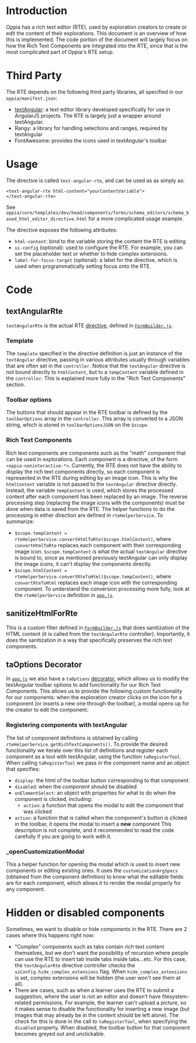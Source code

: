 # Introduction
Oppia has a rich text editor (RTE), used by exploration creators to create or edit the content of their explorations. This document is an overview of how this is implemented. The code portion of the document will largely focus on how the Rich Text Components are integrated into the RTE, since that is the most complicated part of Oppia's RTE setup.
# Third Party
The RTE depends on the following third party libraries, all specified in our `oppia/manifest.json`:
* [textAngular](https://github.com/textAngular/textAngular): a text editor library developed specifically for use in AngularJS projects. The RTE is largely just a wrapper around textAngular.
* Rangy: a library for handling selections and ranges, required by textAngular
* FontAwesome: provides the icons used in textAngular's toolbar

# Usage
The directive is called `text-angular-rte`, and can be used as as simply as:

    <text-angular-rte html-content="yourContentVariable">
    </text-angular-rte>

See `oppia/core/templates/dev/head/components/forms/schema_editors/schema_based_html_editor_directive.html` for a more complicated usage example.

The directive exposes the following attributes:
* `html-content`: bind to the variable storing the content the RTE is editing
* `ui-config` (optional): used to configure the RTE. For example, you can set the placeholder text or whether to hide complex extensions.
* `label-for-focus-target` (optional): a label for the directive, which is used when programmatically setting focus onto the RTE.

# Code
## textAngularRte
`textAngularRte` is the actual RTE [directive](https://docs.angularjs.org/guide/directive), defined in [`FormBuilder.js`](https://github.com/oppia/oppia/blob/develop/core/templates/dev/head/components/forms/FormBuilder.js).
### Template
The `template` specified in the directive definition is just an instance of the `textAngular` directive, passing in various attributes usually through variables that are often set in the `controller`. Notice that the `textAngular` directive is not bound directly to `htmlContent`, but to a `tempContent` variable defined in the `controller`. This is explained more fully in the "Rich Text Components" section.
### Toolbar options
The buttons that should appear in the RTE toolbar is defined by the `toolbarOptions` array in the `controller`. This array is converted to a JSON string, which is stored in `toolbarOptionsJSON` on the `$scope`.
### Rich Text Components
Rich text components are components such as the "math" component that can be used in explorations. Each component is a directive, of the form `<oppia-noninteractive-*>`. Currently, the RTE does not have the ability to display the rich text components directly, so each component is represented in the RTE during editing by an image icon. This is why the `htmlContent` variable is not passed to the `textAngular` directive directly. Instead, the variable `tempContent` is used, which stores the processed content after each component has been replaced by an image. The reverse processing step (replacing the image icons with the components) must be done when data is saved from the RTE. The helper functions to do the processing in either direction are defined in `rteHelperService`. To summarize:
* `$scope.tempContent = rteHelperService.convertHtmlToRte($scope.htmlContent)`, where `convertHtmlToRte` replaces each component with their corresponding image icon. `$scope.tempContent` is what the actual `textAngular` directive is bound to, since as mentioned previously textAngular can only display the image icons, it can't display the components directly.
* `$scope.htmlContent = rteHelperService.convertRteToHtml($scope.tempContent)`, where `convertRteToHtml` replaces each image icon with the corresponding component.
To understand the conversion processing more fully, look at the `rteHelperService` definition in [`app.js`](https://github.com/oppia/oppia/blob/develop/core/templates/dev/head/app.js).

## sanitizeHtmlForRte
This is a custom filter defined in [`FormBuilder.js`](https://github.com/oppia/oppia/blob/develop/core/templates/dev/head/components/forms/FormBuilder.js) that does sanitization of the HTML content (it is called from the `textAngularRte` controller). Importantly, it does the sanitization in a way that specifically preserves the rich text components.

## taOptions Decorator
In [`app.js`](https://github.com/oppia/oppia/blob/develop/core/templates/dev/head/app.js) we also have a `taOptions` [decorator](https://docs.angularjs.org/guide/decorators), which allows us to modify the textAngular toolbar options to add functionality for our Rich Text Components. This allows us to provide the following custom functionality for our components: when the exploration creator clicks on the icon for a component (or inserts a new one through the toolbar), a modal opens up for the creator to edit the component.

### Registering components with textAngular
The list of component definitions is obtained by calling `rteHelperService.getRichTextComponents()`. To provide the desired functionality we iterate over this list of definitions and register each component as a tool with textAngular, using the function `taRegisterTool`. When calling `taRegisterTool` we pass in the component name and an object that specifies:
* `display`: the html of the toolbar button corresponding to that component
* `disabled`: when the component should be disabled
* `onElementSelect`: an object with properties for what to do when the component is clicked, including:
    * `action`: a function that opens the modal to edit the component that was clicked
* `action`: a function that is called when the component's button is clicked in the toolbar, it opens the modal to insert a **new** component
This description is not complete, and it recommended to read the code carefully if you are going to work with it.

### _openCustomizationModal
This a helper function for opening the modal which is used to insert new components or editing existing ones. It uses the `customizationArgSpecs` (obtained from the component definition) to know what the editable fields are for each component, which allows it to render the modal properly for any component.

# Hidden or disabled components
Sometimes, we want to disable or hide components in the RTE. There are 2 cases where this happens right now:
* "Complex" components such as tabs contain rich text content themselves, but we don't want the possibility of recursion where people can use the RTE to insert tab inside tabs inside tabs...etc. For this case, the `textAngularRte` directive controller checks the `uiConfig.hide_complex_extensions` flag. When `hide_complex_extensions` is set, complex extensions will be hidden (the user won't see them at all).
* There are cases, such as when a learner uses the RTE to submit a suggestion, where the user is not an editor and doesn't have filesystem-related permissions. For example, the learner can't upload a picture, so it makes sense to disable the functionality for inserting a new image (but images that may already be in the content should be left alone). The check for this is done in the call to `taRegisterTool`, when specifying the `disabled` property. When disabled, the toolbar button for that component becomes greyed out and unclickable.